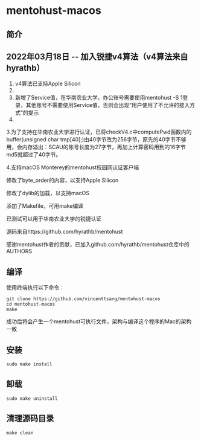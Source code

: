 # mentohust-macos
## 简介
## 2022年03月18日 -- 加入锐捷v4算法（v4算法来自hyrathb）

1. v4算法已支持Apple Silicon
2. 
3. 新增了Service值，在华南农业大学，办公账号需要使用mentohust -S 1登录，其他账号不需要使用Service值，否则会出现“用户使用了不允许的接入方式”的提示
4. 
3.为了支持在华南农业大学进行认证，已将checkV4.c中computePwd函数内的buffer(unsigned char tmp[40];)由40字节改为256字节，原先的40字节不够用，会内存溢出：SCAU的账号长度为27字节，再加上计算密码用到的16字节md5就超过了40字节。

4.支持macOS Monterey的mentohust校园网认证客户端

修改了byte_order的内容，以支持Apple Silicon

修改了dylib的加载，以支持macOS

添加了Makefile，可用make编译

已测试可以用于华南农业大学的锐捷认证

源码来自https://github.com/hyrathb/mentohust

感谢mentohust作者的贡献，已加入github.com/hyrathb/mentohust仓库中的AUTHORS

## 编译
使用终端执行以下命令：

```
git clone https://github.com/vincenttsang/mentohust-macos 
cd mentohust-macos
make
```

成功后将会产生一个mentohust可执行文件，架构与编译这个程序的Mac的架构一致
## 安装
```
sudo make install
```
## 卸载
```
sudo make uninstall
```
## 清理源码目录
```
make clean
```

